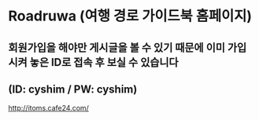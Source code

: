 # Roadruwa (여행 경로 가이드북 홈페이지)

## 회원가입을 해야만 게시글을 볼 수 있기 때문에 이미 가입 시켜 놓은 ID로 접속 후 보실 수 있습니다 
## (ID: cyshim / PW: cyshim) ##
http://itoms.cafe24.com/
